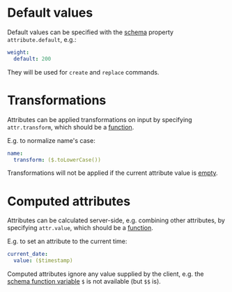 # Default values

Default values can be specified with the [schema](schema.md) property
`attribute.default`, e.g.:

```yml
weight:
  default: 200
```

They will be used for `create` and `replace` commands.

# Transformations

Attributes can be applied transformations on input by specifying
`attr.transform`, which should be a [function](functions.md).

E.g. to normalize name's case:

```yml
name:
  transform: ($.toLowerCase())
```

Transformations will not be applied if the current attribute value is
[empty](models.md#empty-values).

# Computed attributes

Attributes can be calculated server-side, e.g. combining other attributes,
by specifying `attr.value`, which should be a [function](functions.md).

E.g. to set an attribute to the current time:

```yml
current_date:
  value: ($timestamp)
```

Computed attributes ignore any value supplied by the client, e.g. the
[schema function variable](functions.md#schema-function-variables) `$` is not
available (but `$$` is).
